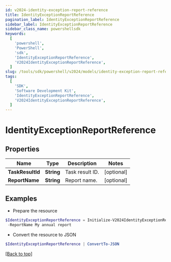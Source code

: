 ```yaml
---
id: v2024-identity-exception-report-reference
title: IdentityExceptionReportReference
pagination_label: IdentityExceptionReportReference
sidebar_label: IdentityExceptionReportReference
sidebar_class_name: powershellsdk
keywords:
  [
    'powershell',
    'PowerShell',
    'sdk',
    'IdentityExceptionReportReference',
    'V2024IdentityExceptionReportReference',
  ]
slug: /tools/sdk/powershell/v2024/models/identity-exception-report-reference
tags:
  [
    'SDK',
    'Software Development Kit',
    'IdentityExceptionReportReference',
    'V2024IdentityExceptionReportReference',
  ]
---
```


# IdentityExceptionReportReference

## Properties

| Name             | Type       | Description     | Notes      |
| ---------------- | ---------- | --------------- | ---------- |
| **TaskResultId** | **String** | Task result ID. | [optional] |
| **ReportName**   | **String** | Report name.    | [optional] |

## Examples

- Prepare the resource

```powershell
$IdentityExceptionReportReference = Initialize-V2024IdentityExceptionReportReference  -TaskResultId 2b838de9-db9b-abcf-e646-d4f274ad4238 `
 -ReportName My annual report
```

- Convert the resource to JSON

```powershell
$IdentityExceptionReportReference | ConvertTo-JSON
```

[[Back to top]](#)
